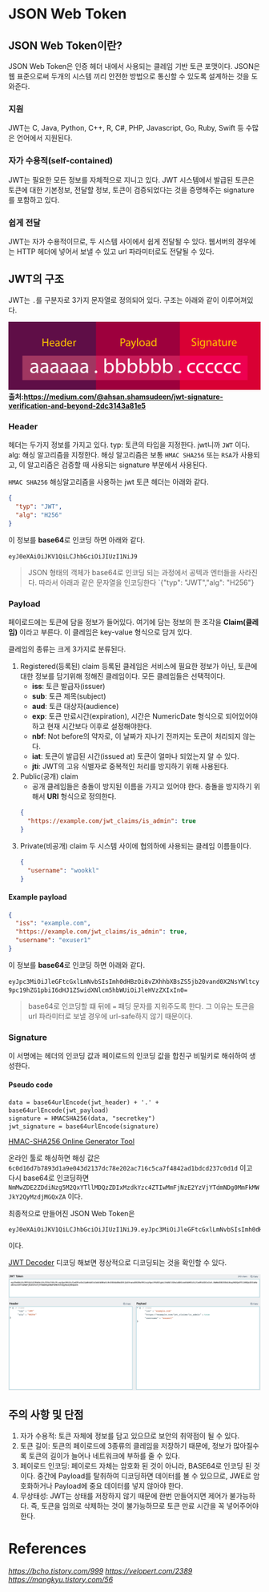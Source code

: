# JSON Web Token

## JSON Web Token이란?

JSON Web Token은 인증 헤더 내에서 사용되는 클레임 기반 토큰 포맷이다. JSON은 웹 표준으로써 두개의 시스템 끼리 안전한 방법으로 통신할 수 있도록 설계하는 것을 도와준다.

### 지원

JWT는 C, Java, Python, C++, R, C#, PHP, Javascript, Go, Ruby, Swift 등 수많은 언어에서 지원된다.

### 자가 수용적(self-contained)

JWT는 필요한 모든 정보를 자체적으로 지니고 있다. JWT 시스템에서 발급된 토큰은 토큰에 대한 기본정보, 전달할 정보, 토큰이 검증되었다는 것을 증명해주는 signature를 포함하고 있다.

### 쉽게 전달

JWT는 자가 수용적이므로, 두 시스템 사이에서 쉽게 전달될 수 있다. 웹서버의 경우에는 HTTP 헤더에 넣어서 보낼 수 있고 url 파라미터로도 전달될 수 있다.

## JWT의 구조

JWT는 `.`를 구분자로 3가지 문자열로 정의되어 있다. 구조는 아래와 같이 이루어져있다.

![jwt](../../img/jwt.png)
**출처:https://medium.com/@ahsan.shamsudeen/jwt-signature-verification-and-beyond-2dc3143a81e5**

### Header

헤더는 두가지 정보를 가지고 있다.
typ: 토큰의 타입을 지정한다. jwt니까 `JWT` 이다.
alg: 해싱 알고리즘을 지정한다. 해싱 알고리즘은 보통 `HMAC SHA256` 또는 `RSA`가 사용되고, 이 알고리즘은 검증할 때 사용되는 signature 부분에서 사용된다.

`HMAC SHA256` 해싱알고리즘을 사용하는 jwt 토큰 헤더는 아래와 같다.

```json
{
  "typ": "JWT",
  "alg": "H256"
}
```

이 정보를 **base64**로 인코딩 하면 아래와 같다.

`eyJ0eXAiOiJKV1QiLCJhbGciOiJIUzI1NiJ9`

> JSON 형태의 객체가 base64로 인코딩 되는 과정에서 공텍과 엔터들을 사라진다.
> 따라서 아래과 같은 문자열을 인코딩한다
> `{"typ": "JWT","alg": "H256"}

### Payload

페이로드에는 토큰에 담을 정보가 들어있다. 여기에 담는 정보의 한 조각을 **Claim(클레임)** 이라고 부른다. 이 클레임은 key-value 형식으로 담겨 있다.

클레임의 종류는 크게 3가지로 분류된다.

1. Registered(등록된) claim
   등록된 클레임은 서비스에 필요한 정보가 아닌, 토큰에 대한 정보를 담기위해 정해진 클레임이다. 모든 클레임들은 선택적이다.
   - **iss**: 토큰 발급자(issuer)
   - **sub**: 토큰 제목(subject)
   - **aud**: 토큰 대상자(audience)
   - **exp**: 토큰 만료시간(expiration), 시간은 NumericDate 형식으로 되어있어야 하고 현재 시간보다 이후로 설정해야한다.
   - **nbf**: Not before의 약자로, 이 날짜가 지나기 전까지는 토큰이 처리되지 않는다.
   - **iat**: 토큰이 발급된 시간(issued at) 토큰이 얼마나 되었는지 알 수 있다.
   - **jti**: JWT의 고유 식별자로 중복적인 처리를 방지하기 위해 사용된다.
2. Public(공개) claim
   - 공개 클레임들은 충돌이 방지된 이름을 가지고 있어야 한다. 충돌을 방지하기 위해서 **URI** 형식으로 정의한다.
   ```json
   {
     "https://example.com/jwt_claims/is_admin": true
   }
   ```
3. Private(비공개) claim
   두 시스템 사이에 협의하에 사용되는 클레임 이름들이다.
   ```json
   {
     "username": "wookkl"
   }
   ```

#### Example payload

```json
{
  "iss": "example.com",
  "https://example.com/jwt_claims/is_admin": true,
  "username": "exuser1"
}
```

이 정보를 **base64**로 인코딩 하면 아래와 같다.

`eyJpc3MiOiJleGFtcGxlLmNvbSIsImh0dHBzOi8vZXhhbXBsZS5jb20vand0X2NsYWltcy9pc19hZG1pbiI6dHJ1ZSwidXNlcm5hbWUiOiJleHVzZXIxIn0=`

> base64로 인코딩할 떄 뒤에 `=` 패딩 문자를 지워주도록 한다. 그 이유는 토큰을 url 파라미터로 보낼 경우에 url-safe하지 않기 때문이다.

### Signature

이 서명에는 헤더의 인코딩 값과 페이로드의 인코딩 값을 합친구 비밀키로 해쉬하여 생성한다.

#### Pseudo code

```
data = base64urlEncode(jwt_header) + '.' + base64urlEncode(jwt_payload)
signature = HMACSHA256(data, "secretkey")
jwt_signature = base64urlEncode(signature)
```

[HMAC-SHA256 Online Generator Tool](https://www.devglan.com/online-tools/hmac-sha256-online)

온라인 툴로 해싱하면 해싱 값은
`6c0d16d7b7893d1a9e043d2137dc78e202ac716c5ca7f4842ad1bdcd237c0d1d`
이고 다시 base64로 인코딩하면
`NmMwZDE2ZDdiNzg5M2QxYTllMDQzZDIxMzdkYzc4ZTIwMmFjNzE2YzVjYTdmNDg0MmFkMWJkY2QyMzdjMGQxZA`
이다.

최종적으로 만들어진 JSON Web Token은

    eyJ0eXAiOiJKV1QiLCJhbGciOiJIUzI1NiJ9.eyJpc3MiOiJleGFtcGxlLmNvbSIsImh0dHBzOi8vZXhhbXBsZS5jb20vand0X2NsYWltcy9pc19hZG1pbiI6dHJ1ZSwidXNlcm5hbWUiOiJleHVzZXIxIn0.NmMwZDE2ZDdiNzg5M2QxYTllMDQzZDIxMzdkYzc4ZTIwMmFjNzE2YzVjYTdmNDg0MmFkMWJkY2QyMzdjMGQxZA

이다.

[JWT Decoder](https://www.jstoolset.com/jwt)
디코딩 해보면 정상적으로 디코딩되는 것을 확인할 수 있다.

![jwt-result](../../img/jwt-result.png)

## 주의 사항 및 단점

1. 자가 수용적: 토큰 자체에 정보를 담고 있으므로 보안의 취약점이 될 수 있다.
2. 토큰 길이: 토큰의 페이로드에 3종류의 클레임을 저장하기 때문에, 정보가 많아질수록 토큰의 길이가 늘어나 네트워크에 부하를 줄 수 있다.
3. 페이로드 인코딩: 페이로드 자체는 암호화 된 것이 아니라, BASE64로 인코딩 된 것이다. 중간에 Payload를 탈취하여 디코딩하면 데이터를 볼 수 있으므로, JWE로 암호화하거나 Payload에 중요 데이터를 넣지 않아야 한다.
4. 무상태성: JWT는 상태를 저장하지 않기 때문에 한번 만들어지면 제어가 불가능하다. 즉, 토큰을 임의로 삭제하는 것이 불가능하므로 토큰 만료 시간을 꼭 넣어주어야 한다.

# References

_https://bcho.tistory.com/999_
_https://velopert.com/2389_
_https://mangkyu.tistory.com/56_
